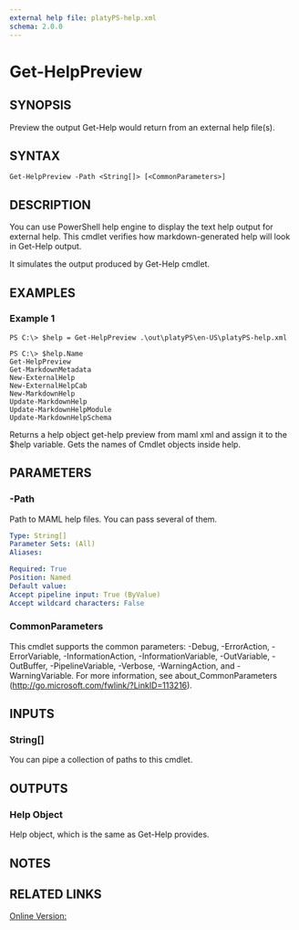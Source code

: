 ```yaml
---
external help file: platyPS-help.xml
schema: 2.0.0
---
```


# Get-HelpPreview
## SYNOPSIS
Preview the output Get-Help would return from an external help file(s).

## SYNTAX

```
Get-HelpPreview -Path <String[]> [<CommonParameters>]
```

## DESCRIPTION
You can use PowerShell help engine to display the text help output for external help.
This cmdlet verifies how markdown-generated help will look in Get-Help output.

It simulates the output produced by Get-Help cmdlet.

## EXAMPLES

### Example 1
```
PS C:\> $help = Get-HelpPreview .\out\platyPS\en-US\platyPS-help.xml

PS C:\> $help.Name
Get-HelpPreview
Get-MarkdownMetadata
New-ExternalHelp
New-ExternalHelpCab
New-MarkdownHelp
Update-MarkdownHelp
Update-MarkdownHelpModule
Update-MarkdownHelpSchema
```

Returns a help object get-help preview from maml xml and assign it to the $help variable.
Gets the names of Cmdlet objects inside help.

## PARAMETERS

### -Path
Path to MAML help files.
You can pass several of them.
```yaml
Type: String[]
Parameter Sets: (All)
Aliases: 

Required: True
Position: Named
Default value: 
Accept pipeline input: True (ByValue)
Accept wildcard characters: False
```

### CommonParameters
This cmdlet supports the common parameters: -Debug, -ErrorAction, -ErrorVariable, -InformationAction, -InformationVariable, -OutVariable, -OutBuffer, -PipelineVariable, -Verbose, -WarningAction, and -WarningVariable. For more information, see about_CommonParameters (http://go.microsoft.com/fwlink/?LinkID=113216).

## INPUTS

### String[]
You can pipe a collection of paths to this cmdlet.

## OUTPUTS

### Help Object
Help object, which is the same as Get-Help provides.

## NOTES

## RELATED LINKS

[Online Version:](https://github.com/PowerShell/platyPS/blob/master/docs/Get-HelpPreview.md)





